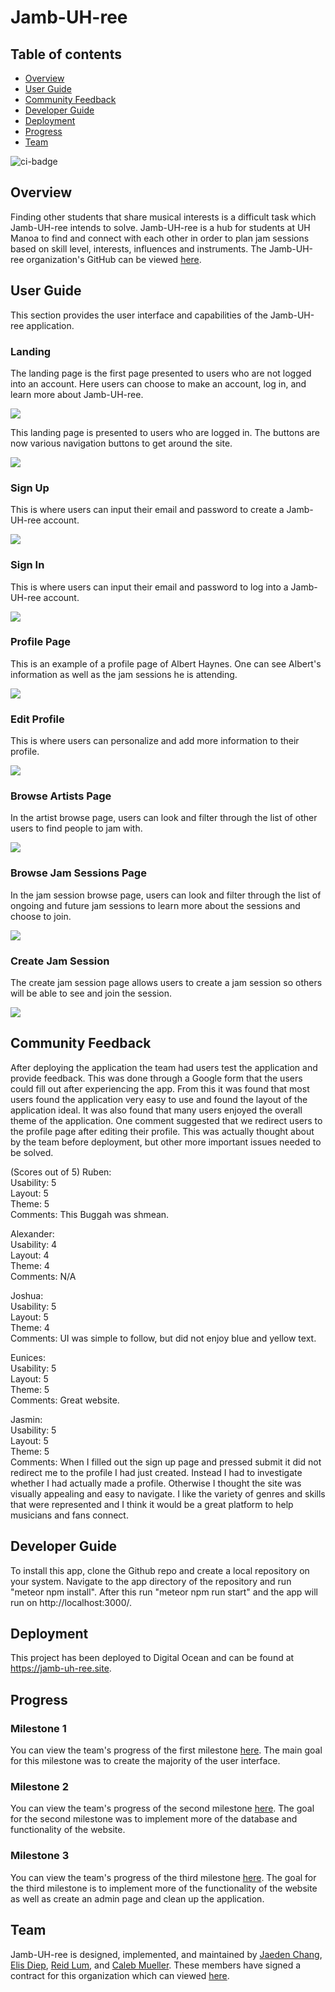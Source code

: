 
# Jamb-UH-ree

## Table of contents

* [Overview](#overview)
* [User Guide](#user-guide)
* [Community Feedback](#community-feedback)
* [Developer Guide](#developer-guide)
* [Deployment](#deployment)
* [Progress](#progress)
* [Team](#team)

![ci-badge](https://github.com/jamb-uh-ree/jamb-uh-ree/workflows/ci-jambuhree/badge.svg)

## Overview

Finding other students that share musical interests is a difficult task which Jamb-UH-ree intends to solve. Jamb-UH-ree is a hub for students at UH Manoa to find and connect with each other in order to plan jam sessions based on skill level, interests, influences and instruments. The Jamb-UH-ree organization's GitHub can be viewed <a href="https://github.com/jamb-uh-ree">here</a>.

## User Guide

This section provides the user interface and capabilities of the Jamb-UH-ree application.

### Landing

The landing page is the first page presented to users who are not logged into an account. Here users can choose to make an account, log in, and learn more about Jamb-UH-ree.

![](images/m3landing.png)

This landing page is presented to users who are logged in. The buttons are now various navigation buttons to get around the site.

![](images/m3landing2.png)

### Sign Up

This is where users can input their email and password to create a Jamb-UH-ree account.

![](images/m2signup.png)

### Sign In

This is where users can input their email and password to log into a Jamb-UH-ree account.

![](images/m2signin.png)

### Profile Page

This is an example of a profile page of Albert Haynes. One can see Albert's information as well as the jam sessions he is attending.

![](images/m3profile.png)

### Edit Profile

This is where users can personalize and add more information to their profile.

![](images/m3edit.png)

### Browse Artists Page

In the artist browse page, users can look and filter through the list of other users to find people to jam with.

![](images/m3browsea.png)

### Browse Jam Sessions Page

In the jam session browse page, users can look and filter through the list of ongoing and future jam sessions to learn more about the sessions and choose to join.

![](images/m3browsej.png)

### Create Jam Session

The create jam session page allows users to create a jam session so others will be able to see and join the session.

![](images/m3createjam.png)

## Community Feedback

After deploying the application the team had users test the application and provide feedback. This was done through a Google form that the users could fill out after experiencing the app. From this it was found that most users found the application very easy to use and found the layout of the application ideal. It was also found that many users enjoyed the overall theme of the application. One comment suggested that we redirect users to the profile page after editing their profile. This was actually thought about by the team before deployment, but other more important issues needed to be solved.

(Scores out of 5)
Ruben: </br>
Usability: 5 </br>
Layout: 5 </br>
Theme: 5 </br>
Comments: This Buggah was shmean. </br>

Alexander: </br>
Usability: 4 </br>
Layout: 4 </br>
Theme: 4 </br>
Comments: N/A </br>

Joshua: </br>
Usability: 5 </br>
Layout: 5 </br>
Theme: 4 </br>
Comments: UI was simple to follow, but did not enjoy blue and yellow text. </br>

Eunices: </br>
Usability: 5 </br>
Layout: 5 </br>
Theme: 5 </br>
Comments: Great website. </br>

Jasmin: </br>
Usability: 5 </br>
Layout: 5 </br>
Theme: 5 </br>
Comments: When I filled out the sign up page and pressed submit it did not redirect me to the profile I had just created. Instead I had to investigate whether I had actually made a profile. Otherwise I thought the site was visually appealing and easy to navigate. I like the variety of genres and skills that were represented and I think it would be a great platform to help musicians and fans connect.


## Developer Guide

To install this app, clone the Github repo and create a local repository on your system. Navigate to the app directory of the repository and run "meteor npm install". After this run "meteor npm run start" and the app will run on http://localhost:3000/.

## Deployment

This project has been deployed to Digital Ocean and can be found at <a href="https://jamb-uh-ree.site">https://jamb-uh-ree.site</a>.


## Progress

### Milestone 1
You can view the team's progress of the first milestone <a href="https://github.com/orgs/jamb-uh-ree/projects/1/views/1?layout=board">here</a>. The main goal for this milestone was to create the majority of the user interface.

### Milestone 2
You can view the team's progress of the second milestone <a href="https://github.com/orgs/jamb-uh-ree/projects/3/views/1?layout=board">here</a>. The goal for the second milestone was to implement more of the database and functionality of the website.

### Milestone 3
You can view the team's progress of the third milestone <a href="https://github.com/orgs/jamb-uh-ree/projects/4/views/1?layout=board">here</a>. The goal for the third milestone is to implement more of the functionality of the website as well as create an admin page and clean up the application.


## Team

Jamb-UH-ree is designed, implemented, and maintained by [Jaeden Chang](https://jaedench.github.io/), [Elis Diep](https://elisdiep.github.io/), [Reid Lum](https://reidlum.github.io/), and [Caleb Mueller](https://calebmueller-uh.github.io/). These members have signed a contract for this organization which can viewed <a href="https://docs.google.com/document/d/1RjHlU3JCVSA35spR8NsnANxm8wTX9YFo0xGyXEpNkgY/edit?usp=sharing">here</a>.
